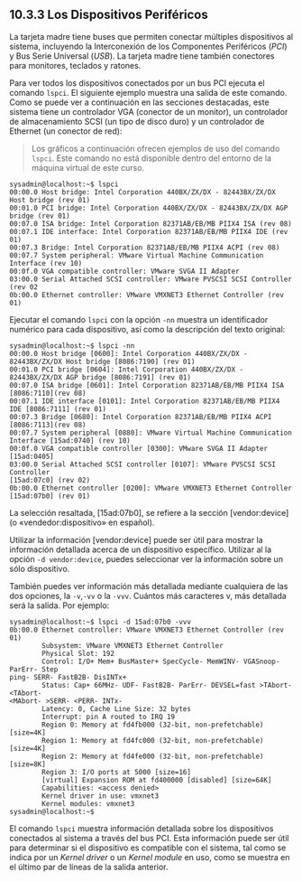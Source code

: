 ## 10.3.3 Los Dispositivos Periféricos
La tarjeta madre tiene buses que permiten conectar múltiples dispositivos al sistema, incluyendo la Interconexión de los Componentes Periféricos (_PCI_) y Bus Serie Universal (_USB_). La tarjeta madre tiene también conectores para monitores, teclados y ratones.

Para ver todos los dispositivos conectados por un bus PCI ejecuta el comando `lspci`. El siguiente ejemplo muestra una salida de este comando. Como se puede ver a continuación en las secciones destacadas, este sistema tiene un controlador VGA (conector de un monitor), un controlador de almacenamiento SCSI (un tipo de disco duro) y un controlador de Ethernet (un conector de red):

>Los gráficos a continuación ofrecen ejemplos de uso del comando `lspci`. Este comando no está disponible dentro del entorno de la máquina virtual de este curso.

```shell-session
sysadmin@localhost:~$ lspci                                                   
00:00.0 Host bridge: Intel Corporation 440BX/ZX/DX - 82443BX/ZX/DX Host bridge (rev 01)                                                                      
00:01.0 PCI bridge: Intel Corporation 440BX/ZX/DX - 82443BX/ZX/DX AGP bridge (rev 01)                                                                        
00:07.0 ISA bridge: Intel Corporation 82371AB/EB/MB PIIX4 ISA (rev 08)        
00:07.1 IDE interface: Intel Corporation 82371AB/EB/MB PIIX4 IDE (rev 01)     
00:07.3 Bridge: Intel Corporation 82371AB/EB/MB PIIX4 ACPI (rev 08)           
00:07.7 System peripheral: VMware Virtual Machine Communication Interface (rev 10)                                                                           
00:0f.0 VGA compatible controller: VMware SVGA II Adapter     
03:00.0 Serial Attached SCSI controller: VMware PVSCSI SCSI Controller (rev 02
0b:00.0 Ethernet controller: VMware VMXNET3 Ethernet Controller (rev 01)
```

Ejecutar el comando `lspci` con la opción `-nn` muestra un identificador numérico para cada dispositivo, así como la descripción del texto original:

```shell-session
sysadmin@localhost:~$ lspci -nn                                             
00:00.0 Host bridge [0600]: Intel Corporation 440BX/ZX/DX - 82443BX/ZX/DX Host bridge [8086:7190] (rev 01)                                               
00:01.0 PCI bridge [0604]: Intel Corporation 440BX/ZX/DX - 82443BX/ZX/DX AGP bridge [8086:7191] (rev 01)                                                 
00:07.0 ISA bridge [0601]: Intel Corporation 82371AB/EB/MB PIIX4 ISA [8086:7110](rev 08)                                                                 
00:07.1 IDE interface [0101]: Intel Corporation 82371AB/EB/MB PIIX4 IDE [8086:7111] (rev 01)                                                             
00:07.3 Bridge [0680]: Intel Corporation 82371AB/EB/MB PIIX4 ACPI [8086:7113](rev 08)                                                                   
00:07.7 System peripheral [0880]: VMware Virtual Machine Communication Interface [15ad:0740] (rev 10)                                                    
00:0f.0 VGA compatible controller [0300]: VMware SVGA II Adapter [15ad:0405]
03:00.0 Serial Attached SCSI controller [0107]: VMware PVSCSI SCSI Controller
[15ad:07c0] (rev 02)                                                        
0b:00.0 Ethernet controller [0200]: VMware VMXNET3 Ethernet Controller 
[15ad:07b0] (rev 01)
```

La selección resaltada, [15ad:07b0], se refiere a la sección [vendor:device] (o «vendedor:dispositivo» en español).

Utilizar la información [vendor:device] puede ser útil para mostrar la información detallada acerca de un dispositivo específico. Utilizar al la opción `-d vendor:device`, puedes seleccionar ver la información sobre un sólo dispositivo.

También puedes ver información más detallada mediante cualquiera de las dos opciones, la `-v`,`-vv` o la `-vvv`. Cuántos más caracteres v, más detallada será la salida. Por ejemplo:

```shell-session
sysadmin@localhost:~$ lspci -d 15ad:07b0 -vvv                                
0b:00.0 Ethernet controller: VMware VMXNET3 Ethernet Controller (rev 01)    
        Subsystem: VMware VMXNET3 Ethernet Controller                       
        Physical Slot: 192                                                   
        Control: I/O+ Mem+ BusMaster+ SpecCycle- MemWINV- VGASnoop- ParErr- Step
ping- SERR- FastB2B- DisINTx+                                                   
        Status: Cap+ 66MHz- UDF- FastB2B- ParErr- DEVSEL=fast >TAbort- <TAbort- 
<MAbort- >SERR- <PERR- INTx-                                                    
        Latency: 0, Cache Line Size: 32 bytes                                   
        Interrupt: pin A routed to IRQ 19                                       
        Region 0: Memory at fd4fb000 (32-bit, non-prefetchable) [size=4K]       
        Region 1: Memory at fd4fc000 (32-bit, non-prefetchable) [size=4K]       
        Region 2: Memory at fd4fe000 (32-bit, non-prefetchable) [size=8K]       
        Region 3: I/O ports at 5000 [size=16]                                   
        [virtual] Expansion ROM at fd400000 [disabled] [size=64K]               
        Capabilities: <access denied>                                           
        Kernel driver in use: vmxnet3     
        Kernel modules: vmxnet3
sysadmin@localhost:~$
```

El comando `lspci` muestra información detallada sobre los dispositivos conectados al sistema a través del bus PCI. Esta información puede ser útil para determinar si el dispositivo es compatible con el sistema, tal como se indica por un _Kernel driver_ o un _Kernel module_ en uso, como se muestra en el último par de líneas de la salida anterior.

